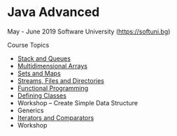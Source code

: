 # Java Advanced

May - June 2019 Software University (https://softuni.bg)

Course Topics<br/>
*   [Stack and Queues](https://github.com/almanaha/SoftUni/tree/master/Java%20Advanced/StacksAndQueues)<br/>
*   [Multidimensional Arrays](https://https://github.com/almanaha/SoftUni/tree/master/Java%20Advanced/MultidimensionArrays)<br/>
*	[Sets and Maps](https://https://github.com/almanaha/SoftUni/tree/master/Java%20Advanced/SetsAndMaps)<br/>
*	[Streams, Files and Directories]()<br/>
*	[Functional Programming]()<br/>
*	[Defining Classes]()<br/>
*	Workshop – Create Simple Data Structure<br/>
*	Generics<br/>
*	[Iterators and Comparators](https://github.com/almanaha/SoftUni/tree/master/Java%20Advanced/IteratorsAndComparators)<br/>
*	Workshop
